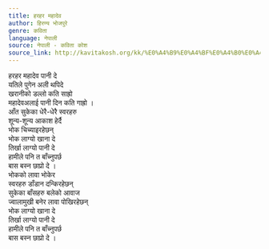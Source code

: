```yaml
---
title: हरहर महादेव
author: हिरण्य भोजपुरे
genre: कविता
language: नेपाली
source: नेपाली - कविता कोश
source_link: http://kavitakosh.org/kk/%E0%A4%B9%E0%A4%BF%E0%A4%B0%E0%A4%A3%E0%A5%8D%E0%A4%AF_%E0%A4%AD%E0%A5%8B%E0%A4%9C%E0%A4%AA%E0%A5%81%E0%A4%B0%E0%A5%87
---
```


हरहर महादेव पानी दे  
यतिले पुगेन अली थपिदे  
खरानीको डल्लो कति साह्रो  
महादेवअलाई पानी दिन कति गाह्रो ।  
आँत सुकेका धेरै-धेरै स्वरहरु  
शून्य-शून्य आकाश हेर्दै  
भोक चिच्याइरहेछन्  
भोक लाग्यो खाना दे  
तिर्खा लाग्यो पानी दे  
हामीले पनि त बाँच्नुपर्छ  
बास बस्न छाप्रो दे ।  
भोकको लावा भोकेर  
स्वरहरु डाँडान दन्किरहेछन्  
सुकेका बाँसहरु बलेको आवाज  
ज्वालामुखी बनेर लावा पोखिरहेछन्  
भोक लाग्यो खाना दे  
तिर्खा लाग्यो पानी दे  
हामीले पनि त बाँच्नुपर्छ  
बास बस्न छाप्रो दे ।
